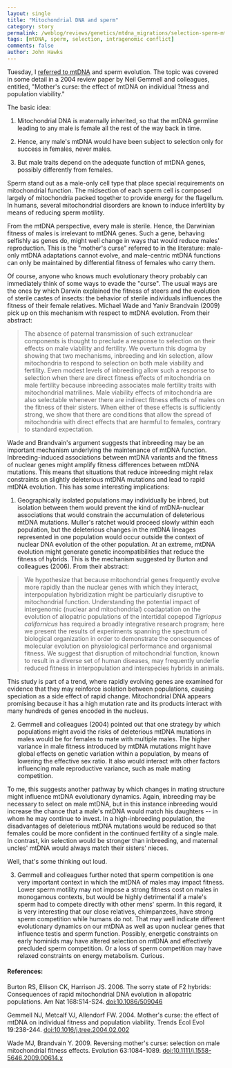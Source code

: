 ```yaml
---
layout: single 
title: "Mitochondrial DNA and sperm" 
category: story
permalink: /weblog/reviews/genetics/mtdna_migrations/selection-sperm-mtdna-2009.html
tags: [mtDNA, sperm, selection, intragenomic conflict] 
comments: false 
author: John Hawks 
---
```


Tuesday, I <a href="http://johnhawks.net/weblog/reviews/genetics/mtdna_migrations/selection-mtdna-dowling-tree-review-2009.html">referred to mtDNA</a> and sperm evolution. The topic was covered in some detail in a 2004 review paper by Neil Gemmell and colleagues, entitled, "Mother's curse: the effect of mtDNA on individual ?tness and population viability." 


The basic idea: 

1. Mitochondrial DNA is maternally inherited, so that the mtDNA germline leading to any male is female all the rest of the way back in time. 

2. Hence, any male's mtDNA would have been subject to selection only for success in females, never males. 

3. But male traits depend on the adequate function of mtDNA genes, possibly differently from females. 

Sperm stand out as a male-only cell type that place special requirements on mitochondrial function. The midsection of each sperm cell is composed largely of mitochondria packed together to provide energy for the flagellum. In humans, several mitochondrial disorders are known to induce infertility by means of reducing sperm motility.
<!--break-->
From the mtDNA perspective, every male is sterile. Hence, the Darwinian fitness of males is irrelevant to mtDNA genes. Such a gene, behaving selfishly as genes do, might well change in ways that would reduce males' reproduction. This is the "mother's curse" referred to in the literature: male-only mtDNA adaptations cannot evolve, and male-centric mtDNA functions can only be maintained by differential fitness of females who carry them. 

Of course, anyone who knows much evolutionary theory probably can immediately think of some ways to evade the "curse". The usual ways are the ones by which Darwin explained the fitness of steers and the evolution of sterile castes of insects: the behavior of sterile individuals influences the fitness of their female relatives. Michael Wade and Yaniv Brandvain (2009) pick up on this mechanism with respect to mtDNA evolution. From their abstract:

<blockquote>The absence of paternal transmission of such extranuclear components is thought to preclude a response to selection on their effects on male viability and fertility. We overturn this dogma by showing that two mechanisms, inbreeding and kin selection, allow mitochondria to respond to selection on both male viability and fertility. Even modest levels of inbreeding allow such a response to selection when there are direct fitness effects of mitochondria on male fertility because inbreeding associates male fertility traits with mitochondrial matrilines. Male viability effects of mitochondria are also selectable whenever there are indirect fitness effects of males on the fitness of their sisters. When either of these effects is sufficiently strong, we show that there are conditions that allow the spread of mitochondria with direct effects that are harmful to females, contrary to standard expectation.</blockquote>




Wade and Brandvain's argument suggests that inbreeding may be an important mechanism underlying the maintenance of mtDNA function. Inbreeding-induced associations between mtDNA variants and the fitness of nuclear genes might amplify fitness differences between mtDNA mutations. This means that situations that reduce inbreeding might relax constraints on slightly deleterious mtDNA mutations and lead to rapid mtDNA evolution. This has some interesting implications: 

1. Geographically isolated populations may individually be inbred, but isolation between them would prevent the kind of mtDNA-nuclear associations that would constrain the accumulation of deleterious mtDNA mutations. Muller's ratchet would proceed slowly within each population, but the deleterious changes in the mtDNA lineages represented in one population would occur outside the context of nuclear DNA evolution of the other population. At an extreme, mtDNA evolution might generate genetic incompatibilities that reduce the fitness of hybrids. This is the mechanism suggested by Burton and colleagues (2006). From their abstract: 

<blockquote>We hypothesize that because mitochondrial genes frequently evolve more rapidly than the nuclear genes with which they interact, interpopulation hybridization might be particularly disruptive to mitochondrial function. Understanding the potential impact of intergenomic (nuclear and mitochondrial) coadaptation on the evolution of allopatric populations of the intertidal copepod <i>Tigriopus californicus</i> has required a broadly integrative research program; here we present the results of experiments spanning the spectrum of biological organization in order to demonstrate the consequences of molecular evolution on physiological performance and organismal fitness. We suggest that disruption of mitochondrial function, known to result in a diverse set of human diseases, may frequently underlie reduced fitness in interpopulation and interspecies hybrids in animals.</blockquote>

This study is part of a trend, where rapidly evolving genes are examined for evidence that they may reinforce isolation between populations, causing speciation as a side effect of rapid change. Mitochondrial DNA appears promising because it has a high mutation rate and its products interact with many hundreds of genes encoded in the nucleus. 

2. Gemmell and colleagues (2004) pointed out that one strategy by which populations might avoid the risks of deleterious mtDNA mutations in males would be for females to mate with multiple males. The higher variance in male fitness introduced by mtDNA mutations might have global effects on genetic variation within a population, by means of lowering the effective sex ratio. It also would interact with other factors influencing male reproductive variance, such as male mating competition. 

To me, this suggests another pathway by which changes in mating structure might influence mtDNA evolutionary dynamics. Again, inbreeding may be necessary to select on male mtDNA, but in this instance inbreeding would increase the chance that a male's mtDNA would match his daughters -- in whom he may continue to invest. In a high-inbreeding population, the disadvantages of deleterious mtDNA mutations would be reduced so that females could be more confident in the continued fertility of a single male. In contrast, kin selection would be stronger than inbreeding, and maternal uncles' mtDNA would always match their sisters' nieces. 

Well, that's some thinking out loud. 

3. Gemmell and colleagues further noted that sperm competition is one very important context in which the mtDNA of males may impact fitness. Lower sperm motility may not impose a strong fitness cost on males in monogamous contexts, but would be highly detrimental if a male's sperm had to compete directly with other mens' sperm. In this regard, it is very interesting that our close relatives, chimpanzees, have strong sperm competition while humans do not. That may well indicate different evolutionary dynamics on our mtDNA as well as upon nuclear genes that influence testis and sperm function. Possibly, energetic constraints on early hominids may have altered selection on mtDNA and effectively precluded sperm competition. Or a loss of sperm competition may have relaxed constraints on energy metabolism. Curious. 


<h4>References:</h4>

<p class="cite">Burton RS, Ellison CK, Harrison JS. 2006. The sorry state of F2 hybrids: Consequences of rapid mitochondrial DNA evolution in allopatric populations. Am Nat 168:S14-S24. <a href="http://dx.doi.org/10.1086/509046">doi:10.1086/509046</a></p>

<p class="cite">Gemmell NJ, Metcalf VJ, Allendorf FW. 2004. Mother's curse: the effect of mtDNA on individual fitness and population viability. Trends Ecol Evol 19:238-244. <a href="http://dx.doi.org/10.1016/j.tree.2004.02.002">doi:10.1016/j.tree.2004.02.002</a></p>

<p class="cite">Wade MJ, Brandvain Y. 2009. Reversing mother's curse: selection on male mitochondrial fitness effects. Evolution 63:1084-1089. <a href="http://dx.doi.org/10.1111/j.1558-5646.2009.00614.x">doi:10.1111/j.1558-5646.2009.00614.x</a></p>

